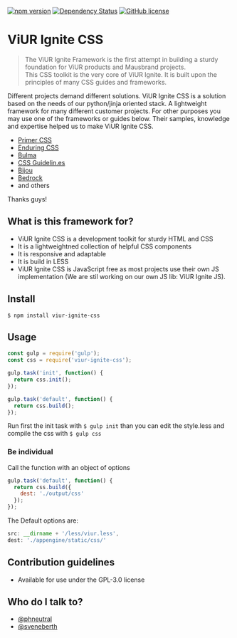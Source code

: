 [![npm version](https://badge.fury.io/js/viur-ignite-css.svg)](https://badge.fury.io/js/viur-ignite-css)
[![Dependency Status](https://david-dm.org/viur-ignite/viur-ignite-css.svg)](https://david-dm.org/viur-ignite/viur-ignite-css)
[![GitHub license](https://img.shields.io/badge/license-GPL-blue.svg)](https://raw.githubusercontent.com/viur-ignite/viur-ignite-js/master/LICENSE)

# ViUR Ignite CSS

>The ViUR Ignite Framework is the first attempt in building a sturdy foundation for ViUR products and Mausbrand projects.<br>This CSS toolkit is the very core of ViUR Ignite. It is built upon the principles of many CSS guides and frameworks.

Different projects demand different solutions.
ViUR Ignite CSS is a solution based on the needs of our python/jinja oriented stack.
A lightweight framework for many different customer projects.
For other purposes you may use one of the frameworks or guides below.
Their samples, knowledge and expertise helped us to make ViUR Ignite CSS.

* [Primer CSS](http://primercss.io)
* [Enduring CSS](https://benfrain.com/enduring-css-writing-style-sheets-rapidly-changing-long-lived-projects/)
* [Bulma](http://bulma.io)
* [CSS Guidelin.es](http://cssguidelin.es)
* [Bijou](http://andhart.github.io/bijou)
* [Bedrock](https://github.com/jscarmona/bedrock)
* and others

Thanks guys!

## What is this framework for?
* ViUR Ignite CSS is a development toolkit for sturdy HTML and CSS
* It is a lightweightned collection of helpful CSS components
* It is responsive and adaptable
* It is build in LESS
* ViUR Ignite CSS is JavaScript free as most projects use their own JS implementation (We are stil working on our own JS lib: ViUR Ignite JS).

## Install
```
$ npm install viur-ignite-css
```

## Usage
```js
const gulp = require('gulp');
const css = require('viur-ignite-css');

gulp.task('init', function() {
  return css.init();
});

gulp.task('default', function() {
  return css.build();
});
```

Run first the init task with ```$ gulp init``` than you can edit the style.less and compile the css with ```$ gulp css```


### Be individual
Call the function with an object of options
```js
gulp.task('default', function() {
  return css.build({
    dest: './output/css'
  });
});
```

The Default options are:
```js
src: __dirname + '/less/viur.less',
dest: './appengine/static/css/'
```

## Contribution guidelines
* Available for use under the GPL-3.0 license

## Who do I talk to?
* [@phneutral](https://github.com/phneutral)
* [@sveneberth](https://github.com/sveneberth)
